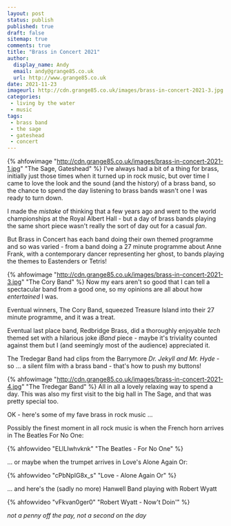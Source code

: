 ```yaml
---
layout: post
status: publish
published: true 
draft: false
sitemap: true
comments: true
title: "Brass in Concert 2021"
author:
  display_name: Andy
  email: andy@grange85.co.uk
  url: http://www.grange85.co.uk
date: 2021-11-23
imageurl: http://cdn.grange85.co.uk/images/brass-in-concert-2021-3.jpg
categories:
 - living by the water
 - music
tags:
 - brass band
 - the sage
 - gateshead
 - concert
---
```

{% ahfowimage "http://cdn.grange85.co.uk/images/brass-in-concert-2021-1.jpg" "The Sage, Gateshead" %}
I've always had a bit of a thing for brass, initially just those times when it turned up in rock music, but over time I came to love the look and the sound (and the history) of a brass band, so the chance to spend the day listening to brass bands wasn't one I was ready to turn down.

I made the _mistake_ of thinking that a few years ago and went to the world championships at the Royal Albert Hall - but a day of brass bands playing the same short piece wasn't really the sort of day out for a casual _fan_.

But Brass in Concert has each band doing their own themed programme and so was varied - from a band doing a 27 minute programme about Anne Frank, with a contemporary dancer representing her ghost, to bands playing the themes to Eastenders or Tetris!

{% ahfowimage "http://cdn.grange85.co.uk/images/brass-in-concert-2021-3.jpg" "The Cory Band" %}
Now my ears aren't so good that I can tell a spectacular band from a good one, so my opinions are all about how _entertained_ I was.

Eventual winners, The Cory Band, squeezed Treasure Island into their 27 minute programme, and it was a treat. 

Eventual last place band, Redbridge Brass, did a thoroughly enjoyable _tech_ themed set with a hilarious joke _iBand_ piece - maybe it's triviality counted against them but I (and seemingly most of the audience) appreciated it.

The Tredegar Band had clips from the Barrymore _Dr. Jekyll and Mr. Hyde_ - so ... a silent film with a brass band - that's how to push my buttons!

{% ahfowimage "http://cdn.grange85.co.uk/images/brass-in-concert-2021-4.jpg" "The Tredegar Band" %}
All in all a lovely relaxing way to spend a day. This was also my first visit to the big hall in The Sage, and that was pretty special too.

OK - here's some of my fave brass in rock music ...

Possibly the finest moment in all rock music is when the French horn arrives in The Beatles For No One:

{% ahfowvideo "ELlLIwhvknk" "The Beatles - For No One" %}

... or maybe when the trumpet arrives in Love's Alone Again Or:

{% ahfowvideo "cPbNpIG8x_s" "Love - Alone Again Or" %}

... and here's the (sadly no more) Hanwell Band playing with Robert Wyatt

{% ahfowvideo "vFkvan0ger0" "Robert Wyatt - Now't Doin'"  %}

_not a penny off the pay, not a second on the day_


